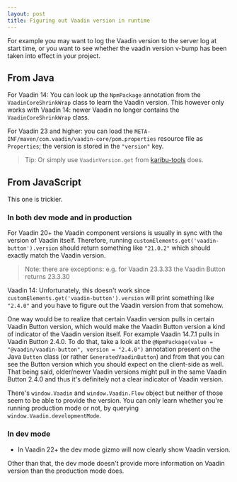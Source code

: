 ```yaml
---
layout: post
title: Figuring out Vaadin version in runtime
---
```


For example you may want to log the Vaadin version to the server log at start time,
or you want to see whether the vaadin version v-bump has been taken into effect
in your project.

## From Java

For Vaadin 14: You can look up the `NpmPackage` annotation from the `VaadinCoreShrinkWrap` class to learn the
Vaadin version. This however only works with Vaadin 14: newer Vaadin no longer contains the `VaadinCoreShrinkWrap` class.

For Vaadin 23 and higher: you can load the `META-INF/maven/com.vaadin/vaadin-core/pom.properties` resource file
as `Properties`; the version is stored in the `"version"` key.

> Tip: Or simply use `VaadinVersion.get` from [karibu-tools](https://github.com/mvysny/karibu-tools/) does.

## From JavaScript

This one is trickier.

### In both dev mode and in production

For Vaadin 20+ the Vaadin component versions is usually in sync with the version of Vaadin itself.
Therefore, running `customElements.get('vaadin-button').version` should return
something like `"21.0.2"` which should exactly match the Vaadin version.

> Note: there are exceptions: e.g. for Vaadin 23.3.33 the Vaadin Button returns 23.3.30

Vaadin 14: Unfortunately, this doesn't work since `customElements.get('vaadin-button').version`
will print something like `"2.4.0"` and you have to figure out the Vaadin version from that somehow.

One way would be to realize that certain Vaadin version pulls in certain Vaadin Button version,
which would make the Vaadin Button version a kind of indicator of the Vaadin version itself.
For example Vaadin 14.7.1 pulls in Vaadin Button 2.4.0.
To do that, take a look at the `@NpmPackage(value = "@vaadin/vaadin-button", version = "2.4.0")`
annotation present on the Java `Button` class (or rather `GeneratedVaadinButton`) and
from that you can see the Button version which you should expect on the client-side as well.
That being said, older/newer Vaadin versions might pull in the same Vaadin Button 2.4.0
and thus it's definitely not a clear indicator of Vaadin version.

There's `window.Vaadin` and `window.Vaadin.Flow` object but neither of those seem
to be able to provide the version. You can only learn whether you're running
production mode or not, by querying `window.Vaadin.developmentMode`.

### In dev mode

* In Vaadin 22+ the dev mode gizmo will now clearly show Vaadin version.

Other than that, the dev mode doesn't provide more information on Vaadin version than
the production mode does.
